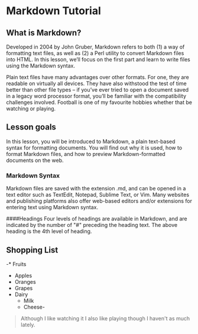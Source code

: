 # Markdown Tutorial
## What is Markdown?
Developed in 2004 by John Gruber, Markdown refers to both (1) a way of formatting text files, as well as (2) a Perl utility to convert Markdown files into HTML. In this lesson, we’ll focus on the first part and learn to write files using the Markdown syntax.

Plain text files have many advantages over other formats. For one, they are readable on virtually all devices. They have also withstood the test of time better than other file types – if you’ve ever tried to open a document saved in a legacy word processor format, you’ll be familiar with the compatibility challenges involved.
Football is one of my favourite hobbies whether that be watching or playing.

## Lesson goals
In this lesson, you will be introduced to Markdown, a plain text-based syntax for formatting documents. You will find out why it is used, how to format Markdown files, and how to preview Markdown-formatted documents on the web.

### Markdown Syntax
Markdown files are saved with the extension .md, and can be opened in a text editor such as TextEdit, Notepad, Sublime Text, or Vim. Many websites and publishing platforms also offer web-based editors and/or extensions for entering text using Markdown syntax.

####Headings
Four levels of headings are available in Markdown, and are indicated by the number of "#" preceding the heading text. The above heading is the 4th level of heading.

**Shopping List**
-----------
-* Fruits
  * Apples
  * Oranges
  * Grapes
* Dairy
  * Milk
  * Cheese-

> Although I like watching it I also like playing though I haven't as much lately.
